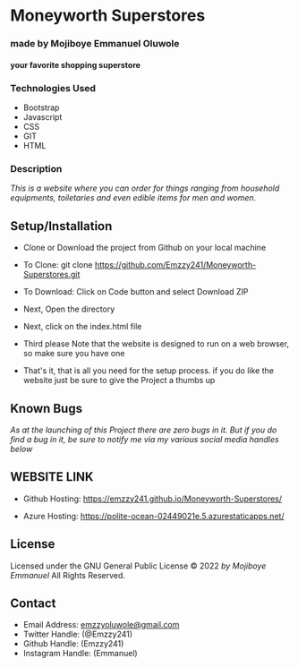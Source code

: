 # Moneyworth Superstores

### made by Mojiboye Emmanuel Oluwole

#### your favorite shopping superstore

### Technologies Used
* Bootstrap
* Javascript
* CSS
* GIT
* HTML

### Description
_This is a website where you can order for things ranging from household equipments, toiletaries and even edible items for men and women._

## Setup/Installation

* Clone or Download the project from Github on your local machine

* To Clone: git clone https://github.com/Emzzy241/Moneyworth-Superstores.git

* To Download: Click on Code button and select Download ZIP

* Next, Open the directory

* Next, click on the index.html file

* Third please Note that the website is designed to run on a web browser, so make sure you have one

* That's it, that is all you need for the setup process. if you do like the website just be sure to give the Project a thumbs up

## Known Bugs
_As at the launching of this Project there are zero bugs in it. But if you do find a bug in it, be sure to notify me via my various social media handles below_

## WEBSITE LINK
* Github Hosting: https://emzzy241.github.io/Moneyworth-Superstores/

* Azure Hosting: https://polite-ocean-02449021e.5.azurestaticapps.net/

## License 
Licensed under the GNU General Public License 
© 2022 _by Mojiboye Emmanuel_ All Rights Reserved.

## Contact
* Email Address: emzzyoluwole@gmail.com
* Twitter Handle: (@Emzzy241)
* Github Handle: (Emzzy241)
* Instagram Handle: (Emmanuel)

